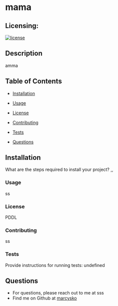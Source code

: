 
# mama
## Licensing:
  [![license](https://img.shields.io/badge/license-PDDL-yellow)](https://shields.io)

## Description
amma
## Table of Contents
  * [Installation](#Installation)
  * [Usage](#Usage)
  
  * [License](#License)
  
  * [Contributing](#Contributing)
  
  * [Tests](#Tests)
  
  * [Questions](#Questions)
## Installation
What are the steps required to install your project?
,,
### Usage
ss
### License
PDDL
### Contributing
ss
### Tests
Provide instructions for running tests:
undefined
## Questions
* For questions, please reach out to me at sss
* Find me on Github at [marcysko](http://github.com/marcysko)